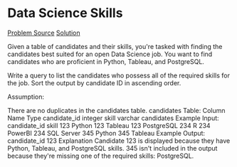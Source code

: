 # Data Science Skills

[Problem Source](https://datalemur.com/questions/matching-skills)
[Solution](solutions\018_data_science_skills.sql)

Given a table of candidates and their skills, you're tasked with finding the candidates best suited for an open Data Science job. You want to find candidates who are proficient in Python, Tableau, and PostgreSQL.

Write a query to list the candidates who possess all of the required skills for the job. Sort the output by candidate ID in ascending order.

Assumption:

There are no duplicates in the candidates table.
candidates Table:
Column Name Type
candidate_id integer
skill varchar
candidates Example Input:
candidate_id skill
123 Python
123 Tableau
123 PostgreSQL
234 R
234 PowerBI
234 SQL Server
345 Python
345 Tableau
Example Output:
candidate_id
123
Explanation
Candidate 123 is displayed because they have Python, Tableau, and PostgreSQL skills. 345 isn't included in the output because they're missing one of the required skills: PostgreSQL.

